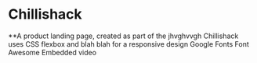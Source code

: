 # Chillishack
**A product landing page, created as part of the jhvghvvgh
Chillishack uses CSS flexbox and blah blah for a responsive design
Google Fonts Font Awesome Embedded video

